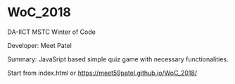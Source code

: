# WoC_2018
DA-IICT MSTC Winter of Code

Developer: Meet Patel

Summary: JavaSript based simple quiz game with necessary functionalities.

Start from index.html or https://meet59patel.github.io/WoC_2018/
